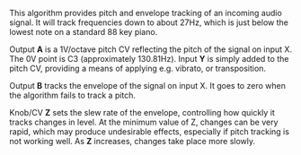 
This algorithm provides pitch and envelope tracking of an incoming audio signal. It will track frequencies down to about
27Hz, which is just below the lowest note on a standard 88 key piano.

Output **A** is a 1V/octave pitch CV reflecting the pitch of the signal on input X. The 0V point is C3 (approximately
130.81Hz). Input **Y** is simply added to the pitch CV, providing a means of applying e.g. vibrato, or transposition.

Output **B** tracks the envelope of the signal on input X. It goes to zero when the algorithm fails to track a pitch.

Knob/CV **Z** sets the slew rate of the envelope, controlling how quickly it tracks changes in level. At the minimum value
of Z, changes can be very rapid, which may produce undesirable effects, especially if pitch tracking is not working
well. As **Z** increases, changes take place more slowly.
